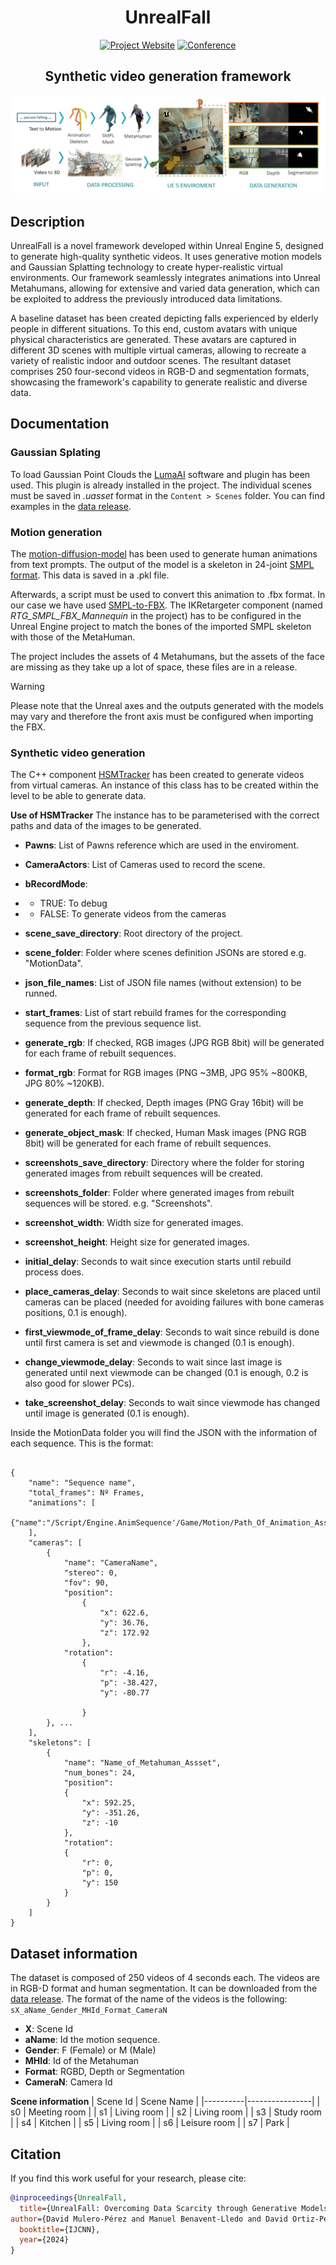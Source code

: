 <div align="center">    
 
# UnrealFall

[![Project Website](http://img.shields.io/badge/Project-Website-green.svg)](https://darkviid.github.io/UnrealFall/)
[![Conference](https://img.shields.io/badge/IJCNN-2024-blue.svg)]()

## Synthetic video generation framework

<img src="Assets/UnrealFall.png">
 
</div>

## Description   
UnrealFall is a novel framework developed within Unreal Engine 5, designed to generate high-quality synthetic videos. It uses generative motion models and Gaussian Splatting technology to create hyper-realistic virtual environments. Our framework seamlessly integrates animations into Unreal Metahumans, allowing for extensive and varied data generation, which can be exploited to address the previously introduced data limitations.

A baseline dataset has been created depicting falls experienced by elderly people in different situations. To this end, custom avatars with unique physical characteristics are generated. These avatars are captured in different 3D scenes with multiple virtual cameras, allowing to recreate a variety of realistic indoor and outdoor scenes. The resultant dataset comprises 250 four-second videos in RGB-D and segmentation formats, showcasing the framework's capability to generate realistic and diverse data.

## Documentation
  
### Gaussian Splating
To load Gaussian Point Clouds the [LumaAI](https://lumalabs.ai/) software and plugin has been used. This plugin is already installed in the project. The individual scenes must be saved in _.uasset_ format in the ```Content > Scenes``` folder. You can find examples in the [data release]().

### Motion generation

The [motion-diffusion-model](https://github.com/GuyTevet/motion-diffusion-model) has been used to generate human animations from text prompts. The output of the model is a skeleton in 24-joint [SMPL format](https://khanhha.github.io/posts/SMPL-model-introduction/). This data is saved in a .pkl file. 

Afterwards, a script must be used to convert this animation to .fbx format. In our case we have used [SMPL-to-FBX](https://github.com/softcat477/SMPL-to-FBX). The IKRetargeter component (named _RTG_SMPL_FBX_Mannequin_ in the project) has to be configured in the Unreal Engine project to match the bones of the imported SMPL skeleton with those of the MetaHuman.

The project includes the assets of 4 Metahumans, but the assets of the face are missing as they take up a lot of space, these files are in a release.

> [!WARNING]
> Please note that the Unreal axes and the outputs generated with the models may vary and therefore the front axis must be configured when importing the FBX.

### Synthetic video generation

The C++ component [HSMTracker](Source/HyperSynMotion/AHSMTracker.h) has been created to generate videos from virtual cameras. An instance of this class has to be created within the level to be able to generate data.

**Use of HSMTracker**
The instance has to be parameterised with the correct paths and data of the images to be generated.

- **Pawns**: List of Pawns reference which are used in the enviroment.
- **CameraActors**: List of Cameras used to record the scene.
- **bRecordMode**: 
- - TRUE: To debug
- - FALSE: To generate videos from the cameras
  
- **scene_save_directory**: Root directory of the project.
- **scene_folder**: Folder where scenes definition JSONs are stored e.g. "MotionData".

- **json_file_names**: List of JSON file names (without extension) to be runned.
- **start_frames**: List of start rebuild frames for the corresponding sequence from the previous sequence list.
- **generate_rgb**: If checked, RGB images (JPG RGB 8bit) will be generated for each frame of rebuilt sequences.
- **format_rgb**: Format for RGB images (PNG ~3MB, JPG 95% ~800KB, JPG 80% ~120KB).
- **generate_depth**: If checked, Depth images (PNG Gray 16bit) will be generated for each frame of rebuilt sequences.
- **generate_object_mask**: If checked, Human Mask images (PNG RGB 8bit) will be generated for each frame of rebuilt sequences.

- **screenshots_save_directory**: Directory where the folder for storing generated images from rebuilt sequences will be created.
- **screenshots_folder**: Folder where generated images from rebuilt sequences will be stored. e.g. "Screenshots".
- **screenshot_width**: Width size for generated images.
- **screenshot_height**: Height size for generated images.
- **initial_delay**: Seconds to wait since execution starts until rebuild process does.
- **place_cameras_delay**: Seconds to wait since skeletons are placed until cameras can be placed (needed for avoiding failures with bone cameras positions, 0.1 is enough).
- **first_viewmode_of_frame_delay**: Seconds to wait since rebuild is done until first camera is set and viewmode is changed (0.1 is enough).
- **change_viewmode_delay**: Seconds to wait since last image is generated until next viewmode can be changed (0.1 is enough, 0.2 is also good for slower PCs).
- **take_screenshot_delay**: Seconds to wait since viewmode has changed until image is generated (0.1 is enough).


Inside the MotionData folder you will find the JSON with the information of each sequence. This is the format:

```

{
	"name": "Sequence name",
	"total_frames": Nº Frames,
	"animations": [
		{"name":"/Script/Engine.AnimSequence'/Game/Motion/Path_Of_Animation_Asset.'"}	
	],
	"cameras": [
		{
			"name": "CameraName",
			"stereo": 0,
			"fov": 90,
			"position":
				{
					"x": 622.6,
					"y": 36.76,
					"z": 172.92
				},
			"rotation":
				{
					"r": -4.16,
					"p": -38.427,
					"y": -80.77
					
				}
        }, ...
	],
	"skeletons": [
		{
			"name": "Name_of_Metahuman_Assset",
			"num_bones": 24,
			"position":
			{
				"x": 592.25,
				"y": -351.26,
				"z": -10
			},
			"rotation":
			{
				"r": 0,
				"p": 0,
				"y": 150
			}
		}
	]
}

```
## Dataset information

The dataset is composed of 250 videos of 4 seconds each. The videos are in RGB-D format and human segmentation. It can be downloaded from the [data release](../../releases/tag/Dataset).
The format of the name of the videos is the following:  ```sX_aName_Gender_MHId_Format_CameraN```

- **X**: Scene Id
- **aName**: Id the motion sequence.
- **Gender**: F (Female) or M (Male)
- **MHId**: Id of the Metahuman
- **Format**: RGBD, Depth or Segmentation
- **CameraN**: Camera Id


**Scene information**
| Scene Id | Scene Name     |
|----------|----------------|
| s0       | Meeting room   |
| s1       | Living room    |
| s2       | Living room    |
| s3       | Study room    |
| s4       | Kitchen    |
| s5       | Living room    |
| s6       | Leisure room    |
| s7       | Park    |


## Citation
If you find this work useful for your research, please cite:

```bibtex
@inproceedings{UnrealFall,
  title={UnrealFall: Overcoming Data Scarcity through Generative Models},
author={David Mulero-Pérez and Manuel Benavent-Lledo and David Ortiz-Perez and Jose Garcia-Rodriguez},
  booktitle={IJCNN},
  year={2024}
}
```

